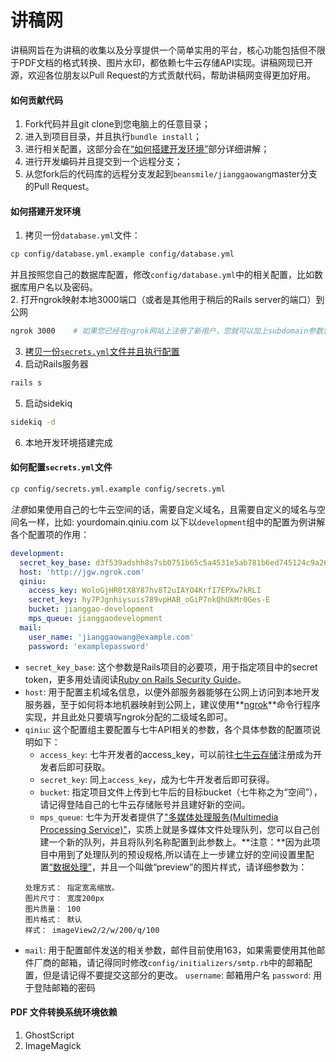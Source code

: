 讲稿网
====

讲稿网旨在为讲稿的收集以及分享提供一个简单实用的平台，核心功能包括但不限于PDF文档的格式转换、图片水印，都依赖七牛云存储API实现。讲稿网现已开源，欢迎各位朋友以Pull Request的方式贡献代码，帮助讲稿网变得更加好用。

#### 如何贡献代码
1. Fork代码并且git clone到您电脑上的任意目录；
2. 进入到项目目录，并且执行`bundle install`；
3. 进行相关配置，这部分会在[“如何搭建开发环境”](#%E5%A6%82%E4%BD%95%E6%90%AD%E5%BB%BA%E5%BC%80%E5%8F%91%E7%8E%AF%E5%A2%83)部分详细讲解；
4. 进行开发编码并且提交到一个远程分支；
5. 从您fork后的代码库的远程分支发起到`beansmile/jianggaowang`master分支的Pull Request。

#### 如何搭建开发环境
1. 拷贝一份`database.yml`文件：
```sh
cp config/database.yml.example config/database.yml
```
并且按照您自己的数据库配置，修改`config/database.yml`中的相关配置，比如数据库用户名以及密码。  
2. 打开ngrok映射本地3000端口（或者是其他用于稍后的Rails server的端口）到公网
```sh
ngrok 3000    # 如果您已经在ngrok网站上注册了新用户，您就可以加上subdomain参数尝试绑定指定二级域名，比如`ngrok -subdomain=jgw 3000`
```
3. [拷贝一份`secrets.yml`文件并且执行配置](#%E5%A6%82%E4%BD%95%E9%85%8D%E7%BD%AEsecretsyml%E6%96%87%E4%BB%B6)  
4. 启动Rails服务器
  ```sh
  rails s
  ```
5. 启动sidekiq
  ```sh
  sidekiq -d
  ```
6. 本地开发环境搭建完成

#### 如何配置`secrets.yml`文件
```sh
cp config/secrets.yml.example config/secrets.yml
```
*注意*如果使用自己的七牛云空间的话，需要自定义域名，且需要自定义的域名与空间名一样，比如: yourdomain.qiniu.com
以下以`development`组中的配置为例讲解各个配置项的作用：
```yaml
development:
  secret_key_base: d3f539adshh8s7sb0751b65c5a4531e5ab781b6ed745124c9a266fb0f7ade05c81b9f9ef9e4addda72e23874a3bc7e1b13bb7365abb2b9beeb548403334e
  host: 'http://jgw.ngrok.com'
  qiniu:
    access_key: WoloGjHR0tX8Y87hv8T2uIAYO4KrfI7EPXw7kRLI
    secret_key: hy7PJgnhiysuis789vpHAB_oGiP7nkQhUkMr0Ges-E
    bucket: jianggao-development
    mps_queue: jianggaodevelopment
  mail:
    user_name: 'jianggaowang@example.com'
    password: 'examplepassword'
```
* `secret_key_base`: 这个参数是Rails项目的必要项，用于指定项目中的secret token，更多用处请阅读[Ruby on Rails Security Guide](http://guides.rubyonrails.org/security.html#session-storage)。
* `host`: 用于配置主机域名信息，以便外部服务器能够在公网上访问到本地开发服务器，至于如何将本地机器映射到公网上，建议使用**[ngrok](https://ngrok.com/)**命令行程序实现，并且此处只要填写ngrok分配的二级域名即可。
* `qiniu`: 这个配置组主要配置与七牛API相关的参数，各个具体参数的配置项说明如下：
    * `access_key`: 七牛开发者的access_key，可以前往[七牛云存储](http://www.qiniu.com/)注册成为开发者后即可获取。
    * `secret_key`: 同上`access_key`，成为七牛开发者后即可获得。
    * `bucket`: 指定项目文件上传到七牛后的目标bucket（七牛称之为“空间”），请记得登陆自己的七牛云存储账号并且建好新的空间。
    * `mps_queue`: 七牛为开发者提供了["多媒体处理服务(Multimedia Processing Service)"](https://portal.qiniu.com/mps/pipeline/intro)，实质上就是多媒体文件处理队列，您可以自己创建一个新的队列，并且将队列名称配置到此参数上。**注意：**因为此项目中用到了处理队列的预设规格,所以请在上一步建立好的空间设置里配置[“数据处理”](https://portal.qiniu.com/bucket/jianggao-development/processor/image)，并且一个叫做“preview”的图片样式，请详细参数为：
    ```
    处理方式： 指定宽高缩放。
    图片尺寸： 宽度200px
    图片质量： 100
    图片格式： 默认
    样式： imageView2/2/w/200/q/100
    ```
* `mail`: 用于配置邮件发送的相关参数，邮件目前使用163，如果需要使用其他邮件厂商的邮箱，请记得同时修改`config/initializers/smtp.rb`中的邮箱配置，但是请记得不要提交这部分的更改。
    `username`: 邮箱用户名
    `password`: 用于登陆邮箱的密码

#### PDF 文件转换系统环境依赖
1. GhostScript
2. ImageMagick
